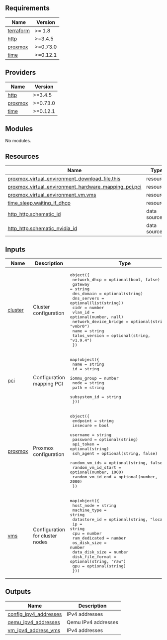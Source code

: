<!-- BEGIN_TF_DOCS -->
## Requirements

| Name | Version |
|------|---------|
| <a name="requirement_terraform"></a> [terraform](#requirement\_terraform) | >= 1.8 |
| <a name="requirement_http"></a> [http](#requirement\_http) | >=3.4.5 |
| <a name="requirement_proxmox"></a> [proxmox](#requirement\_proxmox) | >=0.73.0 |
| <a name="requirement_time"></a> [time](#requirement\_time) | >=0.12.1 |

## Providers

| Name | Version |
|------|---------|
| <a name="provider_http"></a> [http](#provider\_http) | >=3.4.5 |
| <a name="provider_proxmox"></a> [proxmox](#provider\_proxmox) | >=0.73.0 |
| <a name="provider_time"></a> [time](#provider\_time) | >=0.12.1 |

## Modules

No modules.

## Resources

| Name | Type |
|------|------|
| [proxmox_virtual_environment_download_file.this](https://search.opentofu.org/provider/bpg/proxmox/latest/docs/resources/virtual_environment_download_file) | resource |
| [proxmox_virtual_environment_hardware_mapping_pci.pci](https://search.opentofu.org/provider/bpg/proxmox/latest/docs/resources/virtual_environment_hardware_mapping_pci) | resource |
| [proxmox_virtual_environment_vm.vms](https://search.opentofu.org/provider/bpg/proxmox/latest/docs/resources/virtual_environment_vm) | resource |
| [time_sleep.waiting_if_dhcp](https://search.opentofu.org/provider/hashicorp/time/latest/docs/resources/sleep) | resource |
| [http_http.schematic_id](https://search.opentofu.org/provider/hashicorp/http/latest/docs/datasources/http) | data source |
| [http_http.schematic_nvidia_id](https://search.opentofu.org/provider/hashicorp/http/latest/docs/datasources/http) | data source |

## Inputs

| Name | Description | Type | Default | Required |
|------|-------------|------|---------|:--------:|
| <a name="input_cluster"></a> [cluster](#input\_cluster) | Cluster configuration | <pre>object({<br/>    network_dhcp          = optional(bool, false)<br/>    gateway               = string<br/>    dns_domain            = optional(string)<br/>    dns_servers           = optional(list(string))<br/>    cidr                  = number<br/>    vlan_id               = optional(number, null)<br/>    network_device_bridge = optional(string, "vmbr0")<br/>    name                  = string<br/>    talos_version         = optional(string, "v1.9.4")<br/>  })</pre> | n/a | yes |
| <a name="input_pci"></a> [pci](#input\_pci) | Configuration mapping PCI | <pre>map(object({<br/>    name         = string<br/>    id           = string<br/>    iommu_group  = number<br/>    node         = string<br/>    path         = string<br/>    subsystem_id = string<br/>  }))</pre> | `null` | no |
| <a name="input_proxmox"></a> [proxmox](#input\_proxmox) | Proxmox configuration | <pre>object({<br/>    endpoint           = string<br/>    insecure           = bool<br/>    username           = string<br/>    password           = optional(string)<br/>    api_token          = optional(string)<br/>    ssh_agent          = optional(string, false)<br/>    random_vm_ids      = optional(string, false)<br/>    random_vm_id_start = optional(number, 1000)<br/>    random_vm_id_end   = optional(number, 2000)<br/>  })</pre> | n/a | yes |
| <a name="input_vms"></a> [vms](#input\_vms) | Configuration for cluster nodes | <pre>map(object({<br/>    host_node        = string<br/>    machine_type     = string<br/>    datastore_id     = optional(string, "local-lvm")<br/>    ip               = string<br/>    cpu              = number<br/>    ram_dedicated    = number<br/>    os_disk_size     = number<br/>    data_disk_size   = number<br/>    disk_file_format = optional(string, "raw")<br/>    gpu              = optional(string)<br/>  }))</pre> | n/a | yes |

## Outputs

| Name | Description |
|------|-------------|
| <a name="output_config_ipv4_addresses"></a> [config\_ipv4\_addresses](#output\_config\_ipv4\_addresses) | IPv4 addresses |
| <a name="output_qemu_ipv4_addresses"></a> [qemu\_ipv4\_addresses](#output\_qemu\_ipv4\_addresses) | Qemu IPv4 addresses |
| <a name="output_vm_ipv4_address_vms"></a> [vm\_ipv4\_address\_vms](#output\_vm\_ipv4\_address\_vms) | IPv4 addresses |
<!-- END_TF_DOCS -->
